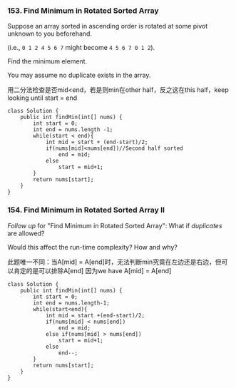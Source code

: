 ### 153. Find Minimum in Rotated Sorted Array

Suppose an array sorted in ascending order is rotated at some pivot unknown to you beforehand.

(i.e., `0 1 2 4 5 6 7` might become `4 5 6 7 0 1 2`).

Find the minimum element.

You may assume no duplicate exists in the array.

用二分法检查是否mid<end，若是则min在other half，反之这在this half，keep looking until start = end

```
class Solution {
    public int findMin(int[] nums) {
        int start = 0;
        int end = nums.length -1;
        while(start < end){
            int mid = start + (end-start)/2;
            if(nums[mid]<nums[end])//Second half sorted
                end = mid;
            else
                start = mid+1;
        }
        return nums[start];
    }
}
```





### 154. Find Minimum in Rotated Sorted Array II 

*Follow up* for "Find Minimum in Rotated Sorted Array":
What if *duplicates* are allowed?

Would this affect the run-time complexity? How and why?



此题唯一不同：当A[mid] = A[end]时，无法判断min究竟在左边还是右边，但可以肯定的是可以排除A[end] 因为we have A[mid] = A[end]



```
class Solution {
    public int findMin(int[] nums) {
        int start = 0;
        int end = nums.length-1;
        while(start<end){
            int mid = start +(end-start)/2;
            if(nums[mid] < nums[end])
                end = mid;
            else if(nums[mid] > nums[end])
                start = mid+1;
            else
                end--;
        }
        return nums[start];
    }
}
```



